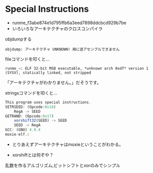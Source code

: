 # Special Instructions

* runme_f3abe874e1d795ffb6a3eed7898ddcbcd929b7be
* いろいろなアーキテクチャのクロスコンパイラ

objdumpする
```
objdump: アーキテクチャ UNKNOWN! 用に逆アセンブルできません
```

fileコマンドを叩くと...

```
runme_~: ELF 32-bit MSB executable, *unknown arch 0xdf* version 1 (SYSV), statically linked, not stripped
```
「アーキテクチャがわかりません。」だそうです。

stringsコマンドを叩くと...

```JavaScript
This program uses special instructions.
SETRSEED: (Opcode:0x16)
    RegA -> SEED
GETRAND: (Opcode:0x17)
    xorshift32(SEED) -> SEED
    SEED -> RegA
GCC: (GNU) 4.9.4
moxie-elf.c
```

* とりあえずアーキテクチャはmoxieということがわかる。

* xorshiftとは何ぞや？

乱数を作るアルゴリズム,ビットシフトとxorのみでシンプル
